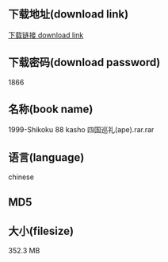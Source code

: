 ## 下载地址(download link)
[下载链接 download link](https://voluble-croquembouche-d321dc.netlify.app/?s=1999-Shikoku+88+kasho+%E5%9B%9B%E5%9B%BD%E5%B7%A1%E7%A4%BC%28ape%29.rar)

## 下载密码(download password)
1866

## 名称(book name)
1999-Shikoku 88 kasho 四国巡礼(ape).rar.rar

## 语言(language)
chinese

## MD5


## 大小(filesize)
352.3 MB
